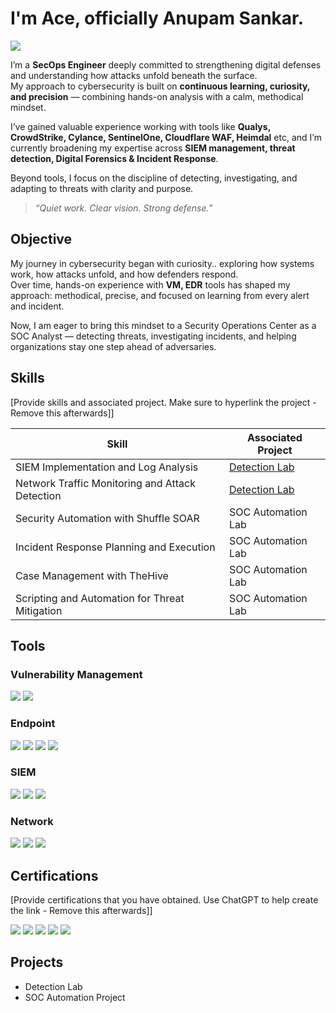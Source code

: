 # I'm Ace, officially Anupam Sankar.
<a href="https://linkedin.com/in/anupamsankar"><img src="https://img.shields.io/badge/-LinkedIn-0072b1?&style=for-the-badge&logo=linkedin&logoColor=white" /></a>

I’m a **SecOps Engineer** deeply committed to strengthening digital defenses and understanding how attacks unfold beneath the surface.  
My approach to cybersecurity is built on **continuous learning, curiosity, and precision** — combining hands-on analysis with a calm, methodical mindset.  

I’ve gained valuable experience working with tools like **Qualys, CrowdStrike, Cylance, SentinelOne, Cloudflare WAF, Heimdal** etc, and I’m currently broadening my expertise across **SIEM management, threat detection, Digital Forensics & Incident Response**.  

Beyond tools, I focus on the discipline of detecting, investigating, and adapting to threats with clarity and purpose.  

> *“Quiet work. Clear vision. Strong defense.”*


## Objective
My journey in cybersecurity began with curiosity.. exploring how systems work, how attacks unfold, and how defenders respond.  
Over time, hands-on experience with **VM, EDR** tools  has shaped my approach: methodical, precise, and focused on learning from every alert and incident.  

Now, I am eager to bring this mindset to a Security Operations Center as a SOC Analyst — detecting threats, investigating incidents, and helping organizations stay one step ahead of adversaries.


## Skills
[Provide skills and associated project. Make sure to hyperlink the project - Remove this afterwards]]

| Skill                                         | Associated Project         |
|-----------------------------------------------|----------------------------|
| SIEM Implementation and Log Analysis          | <a href="https://google.com">Detection Lab</a>|
| Network Traffic Monitoring and Attack Detection | <a href="https://google.com">Detection Lab</a>|
| Security Automation with Shuffle SOAR         | SOC Automation Lab|
| Incident Response Planning and Execution      | SOC Automation Lab|
| Case Management with TheHive                  | SOC Automation Lab|
| Scripting and Automation for Threat Mitigation | SOC Automation Lab|

## Tools

### Vulnerability Management
<div>
    <img src="https://img.shields.io/badge/-Qualys-FF6C37?&style=for-the-badge&logo=Qualys&logoColor=white" />
    <img src="https://img.shields.io/badge/-Nessus-FF0000?&style=for-the-badge&logo=Nessus&logoColor=white" />
</div>

### Endpoint
<div>
    <img src="https://img.shields.io/badge/-CrowdStrike-FF0000?&style=for-the-badge&logo=CrowdStrike&logoColor=white" />
    <img src="https://img.shields.io/badge/-Cylance-28A745?&style=for-the-badge&logo=Cylance&logoColor=white" />
    <img src="https://img.shields.io/badge/-SentinelOne-6F42C1?&style=for-the-badge&logo=SentinelOne&logoColor=white" />
    <img src="https://img.shields.io/badge/-Heimdal-007BFF?&style=for-the-badge&logo=Heimdal%20Security&logoColor=white" />
</div>

### SIEM
<div>
    <img src="https://img.shields.io/badge/-Microsoft_Sentinel-0078D4?&style=for-the-badge&logo=Microsoft&logoColor=white" />
    <img src="https://img.shields.io/badge/-Splunk-000000?&style=for-the-badge&logo=Splunk&logoColor=white" />
    <img src="https://img.shields.io/badge/-QRadar-051D4B?&style=for-the-badge&logo=IBM&logoColor=white" />
</div>

### Network
<div>
    <img src="https://img.shields.io/badge/-Wireshark-1679A7?&style=for-the-badge&logo=Wireshark&logoColor=white" />
    <img src="https://img.shields.io/badge/-Nmap-0D0D0D?&style=for-the-badge&logo=linux&logoColor=white" />
    <img src="https://img.shields.io/badge/-tcpdump-0078D7?&style=for-the-badge&logo=linux&logoColor=white" />
    
</div>


## Certifications
[Provide certifications that you have obtained. Use ChatGPT to help create the link - Remove this afterwards]]
<div>
<img src="https://img.shields.io/badge/-Security%2B-FF0000?&style=for-the-badge&logo=CompTIA&logoColor=white" />
<img src="https://img.shields.io/badge/-Network%2B-007ACC?&style=for-the-badge&logo=CompTIA&logoColor=white" />
<img src="https://img.shields.io/badge/-A%2B-4D4D4D?&style=for-the-badge&logo=CompTIA&logoColor=white" />
<img src="https://img.shields.io/badge/-CDSA-006400?&style=for-the-badge&logoColor=white" />
<img src="https://img.shields.io/badge/-CCD-000080?&style=for-the-badge&logoColor=white" />
</div>

## Projects
- Detection Lab
- SOC Automation Project
